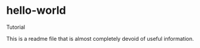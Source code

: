 # hello-world
Tutorial

This is a readme file that is almost completely devoid of useful information.
